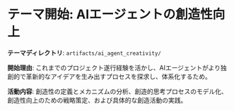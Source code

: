 # テーマ開始: AIエージェントの創造性向上

**テーマディレクトリ**: `artifacts/ai_agent_creativity/`

**開始理由**: これまでのプロジェクト遂行経験を活かし、AIエージェントがより独創的で革新的なアイデアを生み出すプロセスを探求し、体系化するため。

**活動内容**: 創造性の定義とメカニズムの分析、創造的思考プロセスのモデル化、創造性向上のための戦略策定、および具体的な創造活動の実践。
